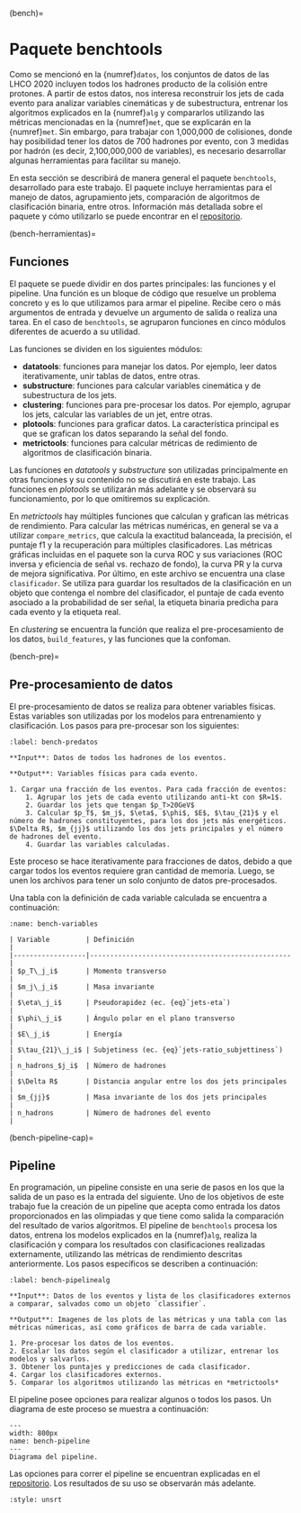 (bench)=
# Paquete benchtools
Como se mencionó en la {numref}`datos`, los conjuntos de datos de las LHCO 2020 incluyen todos los hadrones producto de la colisión entre protones. A partir de estos datos, nos interesa reconstruir los jets de cada evento para analizar variables cinemáticas y de subestructura, entrenar los algoritmos explicados en la {numref}`alg` y compararlos utilizando las métricas mencionadas en la {numref}`met`, que se explicarán en la {numref}`met`. Sin embargo, para trabajar con 1,000,000 de colisiones, donde hay posibilidad tener los datos de 700 hadrones por evento, con 3 medidas por hadrón (es decir, 2,100,000,000 de variables), es necesario desarrollar algunas herramientas para facilitar su manejo. 

En esta sección se describirá de manera general el paquete `benchtools`, desarrollado para este trabajo. El paquete incluye herramientas para el manejo de datos, agrupamiento jets, comparación de algoritmos de clasificación binaria, entre otros. Información más detallada sobre el paquete y cómo utilizarlo se puede encontrar en el [repositorio](https://github.com/marianaiv/benchtools).

(bench-herramientas)=
## Funciones
El paquete se puede dividir en dos partes principales: las funciones y el pipeline. Una función es un bloque de código que resuelve un problema concreto y es lo que utilizamos para armar el pipeline. Recibe cero o más argumentos de entrada y devuelve un argumento de salida o realiza una tarea. En el caso de `benchtools`, se agruparon funciones en cinco módulos diferentes de acuerdo a su utilidad.

Las funciones se dividen en los siguientes módulos:
- **datatools**: funciones para manejar los datos. Por ejemplo, leer datos iterativamente, unir tablas de datos, entre otras. 
- **substructure**: funciones para calcular variables cinemática y de subestructura de los jets.
- **clustering**: funciones para pre-procesar los datos. Por ejemplo, agrupar los jets, calcular las variables de un jet, entre otras.
- **plotools**: funciones para graficar datos. La característica principal es que se grafican los datos separando la señal del fondo.
- **metrictools**: funciones para calcular métricas de redimiento de algoritmos de clasificación binaria.

Las funciones en *datatools* y *substructure* son utilizadas principalmente en otras funciones y su contenido no se discutirá en este trabajo. Las funciones en *plotools* se utilizarán más adelante y se observará su funcionamiento, por lo que omitiremos su explicación.

En *metrictools* hay múltiples funciones que calculan y grafican las métricas de rendimiento. Para calcular las métricas numéricas, en general se va a utilizar `compare_metrics`, que calcula la exactitud balanceada, la precisión, el puntaje f1 y la recuperación para múltiples clasificadores. Las métricas gráficas incluidas en el paquete son la curva ROC y sus variaciones (ROC inversa y eficiencia de señal vs. rechazo de fondo), la curva PR y la curva de mejora significativa. Por último, en este archivo se encuentra una clase `clasificador`. Se utiliza para guardar los resultados de la clasificación en un objeto que contenga el nombre del clasificador, el puntaje de cada evento asociado a la probabilidad de ser señal, la etiqueta binaria predicha para cada evento y la etiqueta real.

En *clustering* se encuentra la función que realiza el pre-procesamiento de los datos, `build_features`, y las funciones que la confoman.

(bench-pre)=
## Pre-procesamiento de datos
El pre-procesamiento de datos se realiza para obtener variables físicas. Estas variables son utilizadas por los modelos para entrenamiento y clasificación. Los pasos para pre-procesar son los siguientes:

```{prf:algorithm} Pre-procesamiento
:label: bench-predatos

**Input**: Datos de todos los hadrones de los eventos.

**Output**: Variables físicas para cada evento.

1. Cargar una fracción de los eventos. Para cada fracción de eventos:
    1. Agrupar los jets de cada evento utilizando anti-kt con $R=1$.
    2. Guardar los jets que tengan $p_T>20GeV$
    3. Calcular $p_T$, $m_j$, $\eta$, $\phi$, $E$, $\tau_{21}$ y el número de hadrones constituyentes, para los dos jets más energéticos. $\Delta R$, $m_{jj}$ utilizando los dos jets principales y el número de hadrones del evento.
    4. Guardar las variables calculadas.
```
Este proceso se hace iterativamente para fracciones de datos, debido a que cargar todos los eventos requiere gran cantidad de memoria. Luego, se unen los archivos para tener un solo conjunto de datos pre-procesados.

Una tabla con la definición de cada variable calculada se encuentra a continuación:
```{table} Variables calculadas en el pre-procesamiento de los datos
:name: bench-variables

| Variable         | Definición                                       |
|------------------|--------------------------------------------------|
| $p_T\_j_i$       | Momento transverso                               |
| $m_j\_j_i$       | Masa invariante                                  |
| $\eta\_j_i$      | Pseudorapidez (ec. {eq}`jets-eta`)               |
| $\phi\_j_i$      | Ángulo polar en el plano transverso              |
| $E\_j_i$         | Energía                                          |
| $\tau_{21}\_j_i$ | Subjetiness (ec. {eq}`jets-ratio_subjettiness`)  |
| n_hadrons_$j_i$  | Número de hadrones                               |
| $\Delta R$       | Distancia angular entre los dos jets principales |
| $m_{jj}$         | Masa invariante de los dos jets principales      |
| n_hadrons        | Número de hadrones del evento                    |
```

(bench-pipeline-cap)=
## Pipeline
En programación, un pipeline consiste en una serie de pasos en los que la salida de un paso es la entrada del siguiente. Uno de los objetivos de este trabajo fue la creación de un pipeline que acepta como entrada los datos proporcionados en las olimpiadas y que tiene como salida la comparación del resultado de varios algoritmos. El pipeline de `benchtools` procesa los datos, entrena los modelos explicados en la {numref}`alg`, realiza la clasificación y compara los resultados con clasificaciones realizadas externamente, utilizando las métricas de rendimiento descritas anteriormente. Los pasos específicos se describen a continuación:

```{prf:algorithm} Pipeline
:label: bench-pipelinealg

**Input**: Datos de los eventos y lista de los clasificadores externos a comparar, salvados como un objeto `classifier`.

**Output**: Imagenes de los plots de las métricas y una tabla con las métricas númericas, así como gráficos de barra de cada variable.

1. Pre-procesar los datos de los eventos.
2. Escalar los datos según el clasificador a utilizar, entrenar los modelos y salvarlos.
3. Obtener los puntajes y predicciones de cada clasificador.
4. Cargar los clasificadores externos.
5. Comparar los algoritmos utilizando las métricas en *metrictools*
```
El pipeline posee opciones para realizar algunos o todos los pasos. Un diagrama de este proceso se muestra a continuación:

```{figure} ../../figuras/bench-pipeline.png
---
width: 800px
name: bench-pipeline
---
Diagrama del pipeline.
```
Las opciones para correr el pipeline se encuentran explicadas en el [repositorio](https://github.com/marianaiv/benchtools). Los resultados de su uso se observarán más adelante.

```{bibliography}
:style: unsrt
```